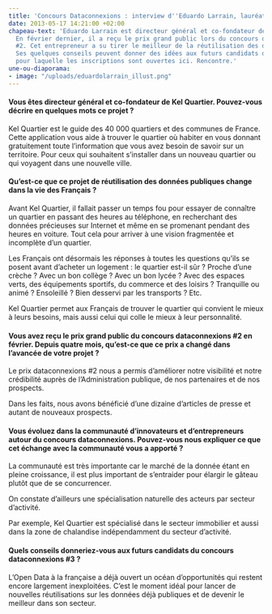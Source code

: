 ```yaml
---
title: 'Concours Dataconnexions : interview d''Eduardo Larrain, lauréat'
date: 2013-05-17 14:21:00 +02:00
chapeau-text: 'Eduardo Larrain est directeur général et co-fondateur de Kel Quartier.
  En février dernier, il a reçu le prix grand public lors du concours dataconnexions
  #2. Cet entrepreneur a su tirer le meilleur de la réutilisation des données publiques.
  Ses quelques conseils peuvent donner des idées aux futurs candidats de la 3ème édition,
  pour laquelle les inscriptions sont ouvertes ici. Rencontre.'
une-ou-diaporama:
- image: "/uploads/eduardolarrain_illust.png"
---
```


#### Vous êtes directeur général et co-fondateur de Kel Quartier. Pouvez-vous décrire en quelques mots ce projet ?

Kel Quartier est le guide des 40 000 quartiers et des communes de France. Cette application vous aide à trouver le quartier où habiter en vous donnant gratuitement toute l’information que vous avez besoin de savoir sur un territoire. Pour ceux qui souhaitent s’installer dans un nouveau quartier ou qui voyagent dans une nouvelle ville.

#### Qu’est-ce que ce projet de réutilisation des données publiques change dans la vie des Français ?

Avant Kel Quartier, il fallait passer un temps fou pour essayer de connaître un quartier en passant des heures au téléphone, en recherchant des données précieuses sur Internet et même en se promenant pendant des heures en voiture. Tout cela pour arriver à une vision fragmentée et incomplète d’un quartier.

Les Français ont désormais les réponses à toutes les questions qu’ils se posent avant d’acheter un logement : le quartier est-il sûr ? Proche d’une crèche ? Avec un bon collège ? Avec un bon lycée ? Avec des espaces verts, des équipements sportifs, du commerce et des loisirs ? Tranquille ou animé ? Ensoleillé ? Bien desservi par les transports ? Etc.

Kel Quartier permet aux Français de trouver le quartier qui convient le mieux à leurs besoins, mais aussi celui qui colle le mieux à leur personnalité.

#### Vous avez reçu le prix grand public du concours dataconnexions #2 en février. Depuis quatre mois, qu’est-ce que ce prix a changé dans l’avancée de votre projet ?

Le prix dataconnexions #2 nous a permis d’améliorer notre visibilité et notre crédibilité auprès de l’Administration publique, de nos partenaires et de nos prospects.

Dans les faits, nous avons bénéficié d’une dizaine d’articles de presse et autant de nouveaux prospects.

#### Vous évoluez dans la communauté d’innovateurs et d’entrepreneurs autour du concours dataconnexions. Pouvez-vous nous expliquer ce que cet échange avec la communauté vous a apporté ?

La communauté est très importante car le marché de la donnée étant en pleine croissance, il est plus important de s’entraider pour élargir le gâteau plutôt que de se concurrencer.

On constate d’ailleurs une spécialisation naturelle des acteurs par secteur d’activité.

Par exemple, Kel Quartier est spécialisé dans le secteur immobilier et aussi dans la zone de chalandise indépendamment du secteur d’activité.

#### Quels conseils donneriez-vous aux futurs candidats du concours dataconnexions #3 ?

L’Open Data à la française a déjà ouvert un océan d’opportunités qui restent encore largement inexploitées. C’est le moment idéal pour lancer de nouvelles réutilisations sur les données déjà publiques et de devenir le meilleur dans son secteur.
